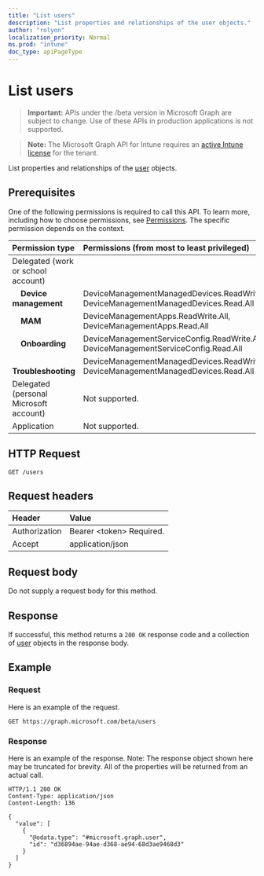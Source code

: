 ```yaml
---
title: "List users"
description: "List properties and relationships of the user objects."
author: "rolyon"
localization_priority: Normal
ms.prod: "intune"
doc_type: apiPageType
---
```


# List users

> **Important:** APIs under the /beta version in Microsoft Graph are subject to change. Use of these APIs in production applications is not supported.

> **Note:** The Microsoft Graph API for Intune requires an [active Intune license](https://go.microsoft.com/fwlink/?linkid=839381) for the tenant.

List properties and relationships of the [user](../resources/intune-shared-user.md) objects.

## Prerequisites

One of the following permissions is required to call this API. To learn more, including how to choose permissions, see [Permissions](/concepts/permissions-reference.md).  The specific permission depends on the context.

|Permission type|Permissions (from most to least privileged)|
|:---|:---|
|Delegated (work or school account)||
| &nbsp; &nbsp; **Device management** | DeviceManagementManagedDevices.ReadWrite.All, DeviceManagementManagedDevices.Read.All |
| &nbsp; &nbsp; **MAM** | DeviceManagementApps.ReadWrite.All, DeviceManagementApps.Read.All |
| &nbsp; &nbsp; **Onboarding** | DeviceManagementServiceConfig.ReadWrite.All, DeviceManagementServiceConfig.Read.All |
| &nbsp; &nbsp; **Troubleshooting** | DeviceManagementManagedDevices.ReadWrite.All, DeviceManagementManagedDevices.Read.All |
|Delegated (personal Microsoft account)|Not supported.|
|Application|Not supported.|

## HTTP Request

<!-- {
  "blockType": "ignored"
}
-->
``` http
GET /users
```

## Request headers

|Header|Value|
|:---|:---|
|Authorization|Bearer &lt;token&gt; Required.|
|Accept|application/json|

## Request body

Do not supply a request body for this method.

## Response

If successful, this method returns a `200 OK` response code and a collection of [user](../resources/intune-shared-user.md) objects in the response body.

## Example

### Request

Here is an example of the request.

``` http
GET https://graph.microsoft.com/beta/users
```

### Response

Here is an example of the response. Note: The response object shown here may be truncated for brevity. All of the properties will be returned from an actual call.

``` http
HTTP/1.1 200 OK
Content-Type: application/json
Content-Length: 136

{
  "value": [
    {
      "@odata.type": "#microsoft.graph.user",
      "id": "d36894ae-94ae-d368-ae94-68d3ae9468d3"
    }
  ]
}
```




